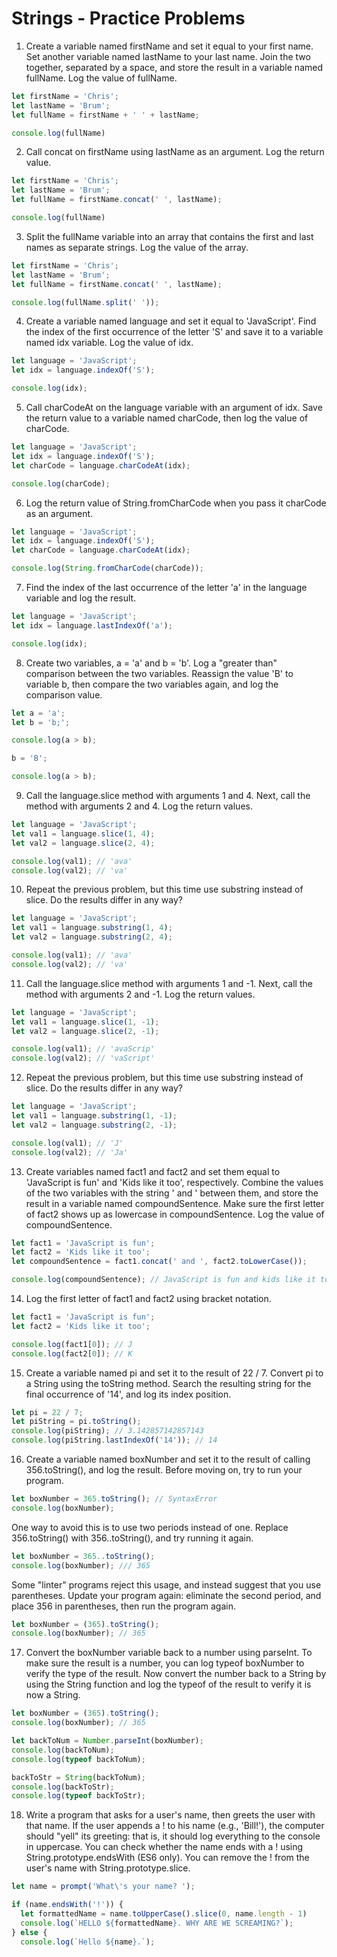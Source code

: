# Strings - Practice Problems

1. Create a variable named firstName and set it equal to your first name. Set another variable named lastName to your last name. Join the two together, separated by a space, and store the result in a variable named fullName. Log the value of fullName.

```js
let firstName = 'Chris';
let lastName = 'Brum';
let fullName = firstName + ' ' + lastName;

console.log(fullName)
```

2. Call concat on firstName using lastName as an argument. Log the return value.

```js
let firstName = 'Chris';
let lastName = 'Brum';
let fullName = firstName.concat(' ', lastName);

console.log(fullName)
```

3. Split the fullName variable into an array that contains the first and last names as separate strings. Log the value of the array.

```js
let firstName = 'Chris';
let lastName = 'Brum';
let fullName = firstName.concat(' ', lastName);

console.log(fullName.split(' '));
```

4. Create a variable named language and set it equal to 'JavaScript'. Find the index of the first occurrence of the letter 'S' and save it to a variable named idx variable. Log the value of idx.

```js
let language = 'JavaScript';
let idx = language.indexOf('S');

console.log(idx);
```

5. Call charCodeAt on the language variable with an argument of idx. Save the return value to a variable named charCode, then log the value of charCode.

```js
let language = 'JavaScript';
let idx = language.indexOf('S');
let charCode = language.charCodeAt(idx);

console.log(charCode);
```

6. Log the return value of String.fromCharCode when you pass it charCode as an argument.

```js
let language = 'JavaScript';
let idx = language.indexOf('S');
let charCode = language.charCodeAt(idx);

console.log(String.fromCharCode(charCode));
```

7. Find the index of the last occurrence of the letter 'a' in the language variable and log the result.

```js
let language = 'JavaScript';
let idx = language.lastIndexOf('a');

console.log(idx);
```

8. Create two variables, a = 'a' and b = 'b'. Log a "greater than" comparison between the two variables. Reassign the value 'B' to variable b, then compare the two variables again, and log the comparison value.

```js
let a = 'a';
let b = 'b;';

console.log(a > b);

b = 'B';

console.log(a > b);
```

9. Call the language.slice method with arguments 1 and 4. Next, call the method with arguments 2 and 4. Log the return values.

```js
let language = 'JavaScript';
let val1 = language.slice(1, 4);
let val2 = language.slice(2, 4);

console.log(val1); // 'ava'
console.log(val2); // 'va'
```

10. Repeat the previous problem, but this time use substring instead of slice. Do the results differ in any way?

```js
let language = 'JavaScript';
let val1 = language.substring(1, 4);
let val2 = language.substring(2, 4);

console.log(val1); // 'ava'
console.log(val2); // 'va'
```

11. Call the language.slice method with arguments 1 and -1. Next, call the method with arguments 2 and -1. Log the return values.

```js
let language = 'JavaScript';
let val1 = language.slice(1, -1);
let val2 = language.slice(2, -1);

console.log(val1); // 'avaScrip'
console.log(val2); // 'vaScript'
```

12. Repeat the previous problem, but this time use substring instead of slice. Do the results differ in any way?

```js
let language = 'JavaScript';
let val1 = language.substring(1, -1);
let val2 = language.substring(2, -1);

console.log(val1); // 'J'
console.log(val2); // 'Ja'
```

13. Create variables named fact1 and fact2 and set them equal to 'JavaScript is fun' and 'Kids like it too', respectively. Combine the values of the two variables with the string ' and ' between them, and store the result in a variable named compoundSentence. Make sure the first letter of fact2 shows up as lowercase in compoundSentence. Log the value of compoundSentence.

```js
let fact1 = 'JavaScript is fun';
let fact2 = 'Kids like it too';
let compoundSentence = fact1.concat(' and ', fact2.toLowerCase());

console.log(compoundSentence); // JavaScript is fun and kids like it too
```

14. Log the first letter of fact1 and fact2 using bracket notation.

```js
let fact1 = 'JavaScript is fun';
let fact2 = 'Kids like it too';

console.log(fact1[0]); // J
console.log(fact2[0]); // K
```

15. Create a variable named pi and set it to the result of 22 / 7. Convert pi to a String using the toString method. Search the resulting string for the final occurrence of '14', and log its index position.

```js
let pi = 22 / 7;
let piString = pi.toString();
console.log(piString); // 3.142857142857143
console.log(piString.lastIndexOf('14')); // 14
```

16. Create a variable named boxNumber and set it to the result of calling 356.toString(), and log the result. Before moving on, try to run your program.

```js
let boxNumber = 365.toString(); // SyntaxError
console.log(boxNumber);
```

One way to avoid this is to use two periods instead of one. Replace 356.toString() with 356..toString(), and try running it again.

```js
let boxNumber = 365..toString();
console.log(boxNumber); /// 365
```

Some "linter" programs reject this usage, and instead suggest that you use parentheses. Update your program again: eliminate the second period, and place 356 in parentheses, then run the program again.

```js
let boxNumber = (365).toString();
console.log(boxNumber); // 365
```

17. Convert the boxNumber variable back to a number using parseInt. To make sure the result is a number, you can log typeof boxNumber to verify the type of the result. Now convert the number back to a String by using the String function and log the typeof of the result to verify it is now a String.

```js
let boxNumber = (365).toString();
console.log(boxNumber); // 365

let backToNum = Number.parseInt(boxNumber);
console.log(backToNum);
console.log(typeof backToNum);

backToStr = String(backToNum);
console.log(backToStr);
console.log(typeof backToStr);
```

18. Write a program that asks for a user's name, then greets the user with that name. If the user appends a ! to his name (e.g., 'Bill!'), the computer should "yell" its greeting: that is, it should log everything to the console in uppercase. You can check whether the name ends with a ! using String.prototype.endsWith (ES6 only). You can remove the ! from the user's name with String.prototype.slice.

```js
let name = prompt('What\'s your name? ');

if (name.endsWith('!')) {
  let formattedName = name.toUpperCase().slice(0, name.length - 1)
  console.log(`HELLO ${formattedName}. WHY ARE WE SCREAMING?`);  
} else {
  console.log(`Hello ${name}.`);
```